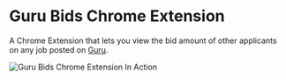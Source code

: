 # Guru Bids Chrome Extension

A Chrome Extension that lets you view the bid amount of other applicants on any job posted on [Guru](https://www.guru.com).

![Guru Bids Chrome Extension In Action](https://i.imgur.com/WTsCF52.png)